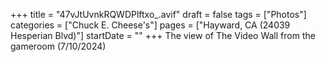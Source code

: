 +++
title = "47vJtUvnkRQWDPlftxo_.avif"
draft = false
tags = ["Photos"]
categories = ["Chuck E. Cheese's"]
pages = ["Hayward, CA (24039 Hesperian Blvd)"]
startDate = ""
+++
The view of The Video Wall from the gameroom (7/10/2024)
